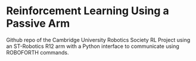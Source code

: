 # Reinforcement Learning Using a Passive Arm

Github repo of the Cambridge University Robotics Society RL Project using an ST-Robotics R12 arm with a Python interface to communicate using ROBOFORTH commands.